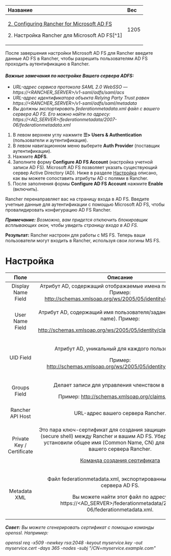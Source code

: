 ﻿


|**Название**|**Вес**|
| :- | :- |
|<p>[2. Configuring Rancher for Microsoft AD FS](https://github.com/rancher/docs/blob/master/content/rancher/v2.6/en/admin-settings/authentication/microsoft-adfs/rancher-adfs-setup/_index.md "https://github.com/rancher/docs/blob/master/content/rancher/v2.6/en/admin-settings/authentication/microsoft-adfs/rancher-adfs-setup/_index.md") </p><p>2. Настройка Rancher для Microsoft AD FS[^1]</p>|1205|

После завершения настройки Microsoft AD FS для Rancher введите данные AD FS в Rancher, чтобы разрешить пользователям AD FS проходить аутентификацию в Rancher.

#### ***Важные замечания по настройке Вашего сервера ADFS:***

- *URL-адрес сервиса протокола SAML 2.0 WebSSO — https://<RANCHER\_SERVER>/v1-saml/adfs/saml/acs*
- *URL-адрес идентификатора объекта Relying Party Trust равен https://<RANCHER\_SERVER>/v1-saml/adfs/saml/metadata*
- *Вы должны экспортировать federationmetadata.xml файл с вашего сервера AD FS. Его можно найти по адресу: https://<AD\_SERVER>/federationmetadata/2007-06/federationmetadata.xml*

1. В  левом верхнем углу нажмите **☰> Users & Authentication** (пользователи и аутентификация).
1. В левом навигационном меню выберите **Auth Provider** (поставщик  аутентификации).
1. Нажмите **ADFS**.
1. Заполните форму **Configure AD FS Account** (настройка учетной записи AD FS). Microsoft AD FS позволяет указать существующий сервер Active Directory (AD). Ниже в разделе [Настройка](#_ecsj64h6je0c "#_ecsj64h6je0c") описано, как вы можете сопоставить атрибуты AD с полями в Rancher.
1. После заполнения формы **Configure AD FS Account** нажмите **Enable** (включить).

  Rancher перенаправляет вас на страницу входа в AD FS. Введите учетные данные для аутентификации с помощью Microsoft AD FS, чтобы провалидировать конфигурацию AD FS Rancher.

***Примечание:** Возможно, вам придется отключить блокировщик всплывающих окон, чтобы увидеть страницу входа в AD FS.*

**Результат:** Rancher настроен для работы с MS FS. Теперь ваши пользователи могут входить в Rancher, используя свои логины MS FS.
# Настройка


|**Поле**|**Описание**|
| :-: | :-: |
|Display Name Field|Атрибут AD, содержащий отображаемые имена пользователей. Пример: http://schemas.xmlsoap.org/ws/2005/05/identity/claims/name|
|User Name Field|<p>Атрибут AD, содержащий имя пользователя/заданное имя (given name). Пример:</p><p>http://schemas.xmlsoap.org/ws/2005/05/identity/claims/givenname</p>|
|UID Field|<p>Атрибут AD, уникальный для каждого пользователя.</p><p>Пример: http://schemas.xmlsoap.org/ws/2005/05/identity/claims/upn</p>|
|Groups Field|<p>Делает записи для управления членством в группах.</p><p>Пример: http://schemas.xmlsoap.org/claims/Group</p>|
|Rancher API Host|URL-адрес вашего сервера Rancher.|
|Private Key / Certificate|<p>Это пара ключ-сертификат для создания защищенной оболочки (secure shell) между Rancher и вашим AD FS. Убедитесь, что вы установили общее имя (Common Name, CN) для URL-адреса вашего сервера Rancher.</p><p></p><p>[Команда создания сертификата](#ej5k913jolye "#ej5k913jolye")</p>|
|Metadata XML|<p>Файл federationmetadata.xml, экспортированный с вашего сервера AD FS.</p><p></p><p>Вы можете найти этот файл по адресу https://<AD\_SERVER>/federationmetadata/2007-06/federationmetadata.xml.</p>|

***Совет:** Вы можете сгенерировать сертификат с помощью команды openssl.
  Например:*

*openssl req -x509 -newkey rsa:2048 -keyout myservice.key -out myservice.cert -days 365 -nodes -subj "/CN=myservice.example.com"*






